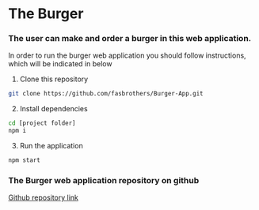 # The Burger

### The user can make and order a burger in this web application.

In order to run the burger web application you should follow instructions, which will be indicated in below

1. Clone this repository

```bash
git clone https://github.com/fasbrothers/Burger-App.git
```

2. Install dependencies

```bash
cd [project folder]
npm i
```

3. Run the application

```bash
npm start
```

### The Burger web application repository on github

[Github repository link](https://github.com/fasbrothers/Burger-App)
